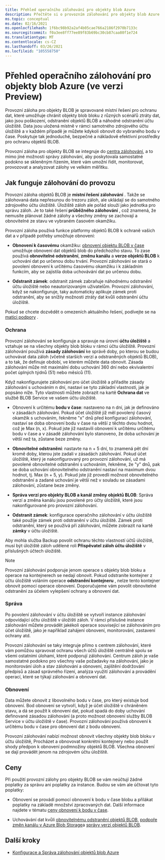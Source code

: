 ```yaml
---
title: Přehled operačního zálohování pro objekty blob Azure
description: Přečtěte si o provozním zálohování pro objekty blob Azure (ve verzi Preview).
ms.topic: conceptual
ms.date: 02/16/2021
ms.openlocfilehash: 1f6bc98b92a2af4b05cae766a2186f2970b7133c
ms.sourcegitcommit: f0a3ee8ff77ee89f83b69bc30cb87caa80f1e724
ms.translationtype: MT
ms.contentlocale: cs-CZ
ms.lasthandoff: 03/26/2021
ms.locfileid: "105558750"
---
```

# <a name="overview-of-operational-backup-for-azure-blobs-in-preview"></a>Přehled operačního zálohování pro objekty blob Azure (ve verzi Preview)

Provozní záloha pro objekty BLOB je spravované místní řešení pro ochranu dat, které umožňuje chránit objekty blob bloku z různých scénářů ztráty dat, jako jsou poškození, odstranění objektů BLOB a náhodné odstranění účtu úložiště. Data jsou uložená místně v rámci samotného zdrojového účtu úložiště a v každém případě je můžete kdykoli obnovit do vybraného bodu v čase. Poskytuje tak jednoduché, bezpečné a nákladově efektivní prostředky pro ochranu objektů BLOB.

Provozní záloha pro objekty BLOB se integruje do [centra zálohování](backup-center-overview.md), a to mimo jiné možnosti správy zálohování, aby poskytovala samostatné podokno se skleněným řízením, které vám umožní řídit, monitorovat, provozovat a analyzovat zálohy ve velkém měřítku.

## <a name="how-operational-backup-works"></a>Jak funguje zálohování do provozu

Provozní záloha objektů BLOB je **místní řešení zálohování** . Takže se zálohovaná data nepřesunou do trezoru záloh, ale ukládají se do samotného zdrojového účtu úložiště. Úložiště záloh ale pořád slouží jako jednotka pro správu záloh. Je to také řešení **průběžného zálohování** , což znamená, že nemusíte plánovat žádné zálohy a všechny změny se zachovají a obnovitelné ze stavu ve vybraném časovém okamžiku.

Provozní záloha používá funkce platformy objektů BLOB k ochraně vašich dat a v případě potřeby umožňuje obnovení:

- **Obnovení k časovému** okamžiku: [obnovení objektu BLOB v čase](../storage/blobs/point-in-time-restore-overview.md) umožňuje obnovení dat objektů blob do předchozího stavu. To zase používá **obnovitelné odstranění**, **změnu kanálu** a **verze objektů BLOB** k uchování dat po určenou dobu trvání. Provozní zálohování se stará o povolení obnovení k určitému časovému okamžiku i k základním funkcím, aby se zajistila doba uchovávání dat po určenou dobu.

- **Odstranit zámek**: odstranit zámek zabraňuje náhodnému odstranění účtu úložiště nebo neautorizovaným uživatelům. Provozní zálohování, když se nakonfiguruje, taky automaticky aplikuje zámek proti odstranění, aby se snížily možnosti ztráty dat kvůli odstranění účtu úložiště.

Pokud se chcete dozvědět o omezeních aktuálního řešení, podívejte se na [matici podpory](blob-backup-support-matrix.md) .

### <a name="protection"></a>Ochrana

Provozní zálohování se konfiguruje a spravuje na úrovni **účtu úložiště** a vztahuje se na všechny objekty blob bloku v rámci účtu úložiště. Provozní zálohování používá **zásady zálohování** ke správě doby, po kterou se budou uchovávat data záloh (včetně starších verzí a odstraněných objektů BLOB), a to tak, že definuje období, ve kterém můžete data obnovit. Zásada zálohování může mít maximální dobu uchování 360 dní nebo ekvivalentní počet úplných týdnů (51) nebo měsíců (11).

Když nakonfigurujete zálohování pro účet úložiště a přiřadíte zásady zálohování s uchováním n dní, nastaví se tyto základní vlastnosti, jak je popsáno níže. Tyto vlastnosti můžete zobrazit na kartě **Ochrana dat** ve službě BLOB Service ve vašem účtu úložiště.

- Obnovení k určitému **bodu v čase**: nastaveno na n dní, jak je definováno v zásadách zálohování. Pokud účet úložiště již měl povolený časový okamžik s uchováním, řekněme "x" dnů před konfigurací zálohování, nastaví se doba obnovení bodu v čase na větší z těchto dvou hodnot, což je Max (n, x). Pokud jste již nastavili obnovení k určitému určitému bodu v čase a v zásadě zálohování bylo stanoveno, že doba uchování je větší než ta, zůstane beze změny.

- **Obnovitelné odstranění**: nastavte na n + 5 dní, to znamená pět dní kromě doby, kterou jste zadali v zásadách zálohování. Pokud účet úložiště, který je nakonfigurovaný pro provozní zálohování, už má povolené obnovitelné odstranění s uchováním, řekněme, že "y" dnů, pak se doba uchování obnovitelného odstranění nastaví na maximum dvou hodnot, tj. Max (n + 5, y). Pokud jste již provedli možnost obnovitelného odstranění a zadané uchování je větší než v souladu se zásadami zálohování, zůstane beze změny.

- **Správa verzí pro objekty BLOB a kanál změny objektů BLOB**: Správa verzí a změna kanálu jsou povolené pro účty úložiště, které jsou nakonfigurované pro provozní zálohování.

- **Odstranit zámek**: konfigurace operačního zálohování v účtu úložiště také použije zámek proti odstranění v účtu úložiště. Zámek proti odstranění, který se používá při zálohování, můžete zobrazit na kartě **zámky** v účtu úložiště.

Aby mohla služba Backup povolit ochranu těchto vlastností účtů úložiště, musí být úložiště záloh udělené roli **Přispěvatel záloh účtu úložiště** v příslušných účtech úložiště.

>[!NOTE]
>Provozní zálohování podporuje jenom operace s objekty blob bloku a operace na kontejnerech se nedají obnovit. Pokud odstraníte kontejner z účtu úložiště voláním operace **odstranění kontejneru** , nelze tento kontejner obnovit pomocí operace obnovení. Doporučujeme vám povolit obnovitelné odstranění za účelem vylepšení ochrany a obnovení dat.

### <a name="management"></a>Správa

Po povolení zálohování v účtu úložiště se vytvoří instance zálohování odpovídající účtu úložiště v úložišti záloh. V rámci příslušné instance zálohování můžete provádět jakékoli operace související se zálohováním pro účet úložiště, jako je například zahájení obnovení, monitorování, zastavení ochrany atd.

Provozní zálohování se taky integruje přímo s centrem zálohování, které vám pomůžou spravovat ochranu všech účtů úložiště centrálně spolu se všemi ostatními úlohami, které podporují zálohování. Centrum záloh je vaše samostatné podokno pro všechny vaše požadavky na zálohování, jako je monitorování úloh a stav zálohování a obnovení, zajištění dodržování předpisů a zásad správného řízení, analýza využití zálohování a provádění operací, které se týkají zálohování a obnovení dat.

### <a name="restore"></a>Obnovení

Data můžete obnovit z libovolného bodu v čase, pro který existuje bod obnovení. Bod obnovení se vytvoří, když je účet úložiště v chráněném stavu, a dá se použít k obnovení dat, pokud spadá do doby uchování definované zásadou zálohování (a proto možnost obnovení služby BLOB Service v účtu úložiště v čase). Provozní zálohování používá obnovení k určitému bodu v čase pro obnovení dat z bodu obnovení.

Provozní zálohování nabízí možnost obnovit všechny objekty blob bloku v účtu úložiště, Procházet a obnovovat konkrétní kontejnery nebo použít shody předpon k obnovení podmnožiny objektů BLOB. Všechna obnovení se dají provádět jenom na zdrojovém účtu úložiště.

## <a name="pricing"></a>Ceny

Při použití provozní zálohy pro objekty BLOB se vám neúčtují žádné poplatky za správu ani poplatky za instance. Budou se vám ale účtovat tyto poplatky:

- Obnovení se provádí pomocí obnovení k bodu v čase blobu a přilákat poplatky na základě množství zpracovaných dat. Další informace najdete v tématu [ceny obnovení k bodu v čase](../storage/blobs/point-in-time-restore-overview.md#pricing-and-billing).

- Uchovávání dat kvůli [obnovitelnému odstranění objektů BLOB](../storage/blobs/soft-delete-blob-overview.md), [podpoře změn kanálu v Azure Blob Storage](../storage/blobs/storage-blob-change-feed.md)a [správy verzí objektů BLOB](../storage/blobs/versioning-overview.md).

## <a name="next-steps"></a>Další kroky

- [Konfigurace a Správa zálohování objektů blob Azure](blob-backup-configure-manage.md)